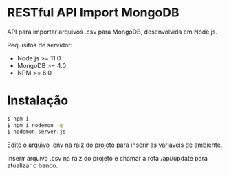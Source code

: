# RESTful API Import MongoDB

API para importar arquivos .csv para MongoDB, desenvolvida em Node.js.

Requisitos de servidor:
  - Node.js >= 11.0
  - MongoDB >= 4.0
  - NPM >= 6.0

# Instalação

```sh
$ npm i
$ npm i nodemon -g
$ nodemon server.js
```

Edite o arquivo .env na raiz do projeto para inserir as variáveis de ambiente.

Inserir arquivo .csv na raiz do projeto e chamar a rota /api/update para atualizar o banco.